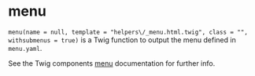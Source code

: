 # menu

`menu(name = null, template = "helpers\/_menu.html.twig", class = "", withsubmenus = true)` is a Twig function to output
the menu defined in `menu.yaml`.

See the Twig components [menu](/5.0/twig-components/menu) documentation for further info.
